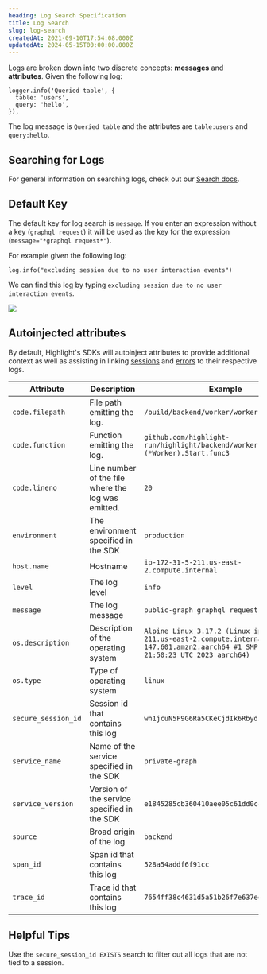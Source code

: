 ```yaml
---
heading: Log Search Specification
title: Log Search
slug: log-search
createdAt: 2021-09-10T17:54:08.000Z
updatedAt: 2024-05-15T00:00:00.000Z
---
```


Logs are broken down into two discrete concepts: **messages** and **attributes**. Given the following log:

```
logger.info('Queried table', {
  table: 'users',
  query: 'hello',
}),
```

The log message is `Queried table` and the attributes are `table:users` and `query:hello`.

## Searching for Logs

For general information on searching logs, check out our [Search docs](../../6_product-features/3_general-features/search.md).

## Default Key

The default key for log search is `message`. If you enter an expression without a key (`graphql request`) it will be used as the
key for the expression (`message="*graphql request*"`).

For example given the following log:

```
log.info("excluding session due to no user interaction events")
```

We can find this log by typing `excluding session due to no user interaction events`.

![](/images/log-search.png)

## Autoinjected attributes

By default, Highlight's SDKs will autoinject attributes to provide additional context as well as assisting in linking [sessions](../1_session-replay/) and [errors](../2_error-monitoring/) to their respective logs.

| Attribute           | Description                                        | Example                                                                                                                                             |
|---------------------|----------------------------------------------------|-----------------------------------------------------------------------------------------------------------------------------------------------------|
| `code.filepath`     | File path emitting the log.                        | `/build/backend/worker/worker.go`                                                                                                                   |
| `code.function`     | Function emitting the log.                         | `github.com/highlight-run/highlight/backend/worker.(*Worker).Start.func3`                                                                           |
| `code.lineno`       | Line number of the file where the log was emitted. | `20`                                                                                                                                                |
| `environment`       | The environment specified in the SDK               | `production`                                                                                                                                        |
| `host.name`         | Hostname                                           | `ip-172-31-5-211.us-east-2.compute.internal`                                                                                                        |
| `level`             | The log level                                      | `info`                                                                                                                                              |
| `message`           | The log message                                    | `public-graph graphql request failed`                                                                                                               |
| `os.description`    | Description of the operating system                | `Alpine Linux 3.17.2 (Linux ip-172-31-5-211.us-east-2.compute.internal 5.10.167-147.601.amzn2.aarch64 #1 SMP Tue Feb 14 21:50:23 UTC 2023 aarch64)` |
| `os.type`           | Type of operating system                           | `linux`                                                                                                                                             |
| `secure_session_id` | Session id that contains this log                  | `wh1jcuN5F9G6Ra5CKeCjdIk6Rbyd`                                                                                                                      |
| `service_name`      | Name of the service specified in the SDK           | `private-graph`                                                                                                                                     |
| `service_version`   | Version of the service specified in the SDK        | `e1845285cb360410aee05c61dd0cc57f85afe6da`                                                                                                          |
| `source`            | Broad origin of the log                            | `backend`                                                                                                                                           |
| `span_id`           | Span id that contains this log                     | `528a54addf6f91cc`                                                                                                                                  |
| `trace_id`          | Trace id that contains this log                    | `7654ff38c4631d5a51b26f7e637eea3c`                                                                                                                  |

## Helpful Tips

Use the `secure_session_id EXISTS` search to filter out all logs that are not tied to a session.